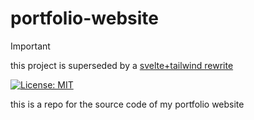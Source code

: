 # portfolio-website

> [!IMPORTANT]  
> this project is superseded by a [svelte+tailwind rewrite](https://github.com/nocdn/portfolio)

[![License: MIT](https://img.shields.io/badge/License-MIT-yellow.svg)](https://opensource.org/licenses/MIT)

this is a repo for the source code of my portfolio website
